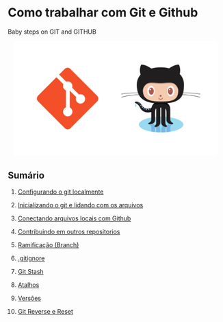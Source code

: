 # Como trabalhar com Git e Github

Baby steps on GIT and GITHUB

<p align="center">
<img src="./misc/git-github.jpg" width="475" alt="git+github">
</p>

## Sumário

1. [Configurando o git localmente](https://github.com/mayktu/git-github/blob/master/misc/configinit.md)

2. [Inicializando o git e lidando com os arquivos](https://github.com/mayktu/git-github/blob/master/misc/initgit.md)

3. [Conectando arquivos locais com Github](https://github.com/mayktu/git-github/blob/master/misc/conecghub.md)

4. [Contribuindo em outros repositorios](https://github.com/mayktu/git-github/blob/master/misc/contrib.md)

5. [Ramificação (Branch)](https://github.com/mayktu/git-github/blob/master/misc/branch.md)

6. [.gitignore](https://github.com/mayktu/git-github/blob/master/misc/gitignor.md)

7. [Git Stash](https://github.com/mayktu/git-github/blob/master/misc/gitstash.md)

8. [Atalhos](https://github.com/mayktu/git-github/blob/master/misc/ink.md)

9. [Versões](https://github.com/mayktu/git-github/blob/master/misc/versions.md)

10. [Git Reverse e Reset](https://github.com/mayktu/git-github/blob/master/misc/gitreverse.md)

